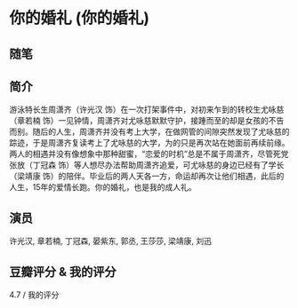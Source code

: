 # 你的婚礼 (你的婚礼)

## 随笔

## 简介

游泳特长生周潇齐（许光汉 饰）在一次打架事件中，对初来乍到的转校生尤咏慈（章若楠 饰）一见钟情，周潇齐对尤咏慈默默守护，接踵而至的却是女孩的不告而别。随后的人生，周潇齐并没有考上大学，在做网管的间隙突然发现了尤咏慈的踪迹，于是周潇齐复读考上了尤咏慈的大学，为的只是再次站在她面前再续前缘。两人的相遇并没有像想象中那种甜蜜，“恋爱的时机”总是不属于周潇齐，尽管死党张放（丁冠森 饰）等人想尽办法帮助周潇齐追爱，可尤咏慈的身边已经有了学长（梁靖康 饰）的陪伴。毕业后的两人天各一方，命运却再次让他们相遇，此后的人生，15年的爱情长跑。你的婚礼，也是我的成人礼。

## 演员

许光汉, 章若楠, 丁冠森, 晏紫东, 郭丞, 王莎莎, 梁靖康, 刘迅

## 豆瓣评分 & 我的评分

4.7 / 我的评分
